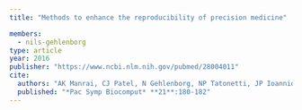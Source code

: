 ```yaml
---
title: "Methods to enhance the reproducibility of precision medicine"

members:
  - nils-gehlenborg
type: article
year: 2016
publisher: "https://www.ncbi.nlm.nih.gov/pubmed/28004011"
cite:
  authors: "AK Manrai, CJ Patel, N Gehlenborg, NP Tatonetti, JP Ioannidis, IS Kohane"
  published: "*Pac Symp Biocomput* **21**:180-182"
---
```

